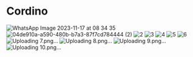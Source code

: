 # Cordino
![WhatsApp Image 2023-11-17 at 08 34 35](https://github.com/ErroujiOussama/Cordino/assets/107694414/843aed2a-4d2b-4be9-a6ad-e33c3a93e258)
![04de910a-a590-480b-b7a3-87f7cd784444 (2)](https://github.com/ErroujiOussama/Cordino/assets/107694414/fe834dad-f484-49ac-99ea-b73835e0873a)
![2](https://github.com/ErroujiOussama/Cordino/assets/107694414/0b43830a-c43c-42f3-aa77-5ff179b8ceda)
![3](https://github.com/ErroujiOussama/Cordino/assets/107694414/9c7d18da-dc8d-44a1-b9f1-ac27c3b9faea)
![4](https://github.com/ErroujiOussama/Cordino/assets/107694414/e4c401ee-dd9f-4a1a-96a9-bff967cee08b)
![5](https://github.com/ErroujiOussama/Cordino/assets/107694414/6a6b106c-56f5-4db8-b37e-add333eafbc0)
![6](https://github.com/ErroujiOussama/Cordino/assets/107694414/1c35c50e-b5b3-4861-98a9-886aa835b803)
![Uploading 7.png…]()
![Uploading 8.png…]()
![Uploading 9.png…]()
![Uploading 10.png…]()
